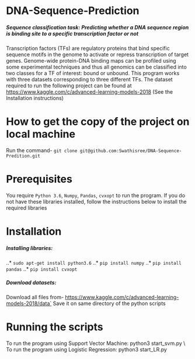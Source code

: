 # DNA-Sequence-Prediction
##### Sequence classification task: Predicting whether a DNA sequence region is binding site to a specific transcription factor or not
Transcription factors (TFs) are regulatory proteins that bind specific sequence motifs in the genome to activate or repress transcription of target genes. Genome-wide protein-DNA binding maps can be profiled using some experimental techniques and thus all genomics can be classified into two classes for a TF of interest: bound or unbound. This program works with three datasets corresponding to three different TFs. 
The dataset required to run the following project can be found at https://www.kaggle.com/c/advanced-learning-models-2018 (See the Installation instructions)
# How to get the copy of the project on local machine
Run the command- `git clone git@github.com:Swathisree/DNA-Sequence-Predition.git`
# Prerequisites
You require `Python 3.6`, `Numpy`, `Pandas`, `cvxopt` to run the program. If you do not have these libraries installed, follow the instructions below to install the required libraries
# Installation
##### Installing libraries:
..* `sudo apt-get install python3.6`
..* `pip install numpy`
..* `pip install pandas`
..* `pip install cvxopt`
##### Download datasets:
Download all files from- https://www.kaggle.com/c/advanced-learning-models-2018/data`
Save it on same directory of the python scripts 
# Running the scripts
To run the program using Support Vector Machine: python3 start_svm.py \\
To run the program using Logistic Regression: python3 start_LR.py